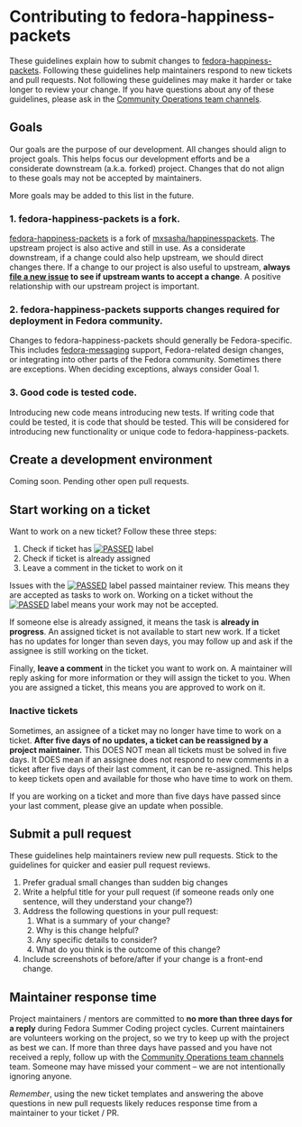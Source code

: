 Contributing to fedora-happiness-packets
========================================

These guidelines explain how to submit changes to [fedora-happiness-packets](https://pagure.io/fedora-commops/fedora-happiness-packets).
Following these guidelines help maintainers respond to new tickets and pull requests.
Not following these guidelines may make it harder or take longer to review your change.
If you have questions about any of these guidelines, please ask in the [Community Operations team channels](https://docs.fedoraproject.org/en-US/commops/#find-commops).


## Goals

Our goals are the purpose of our development.
All changes should align to project goals.
This helps focus our development efforts and be a considerate downstream (a.k.a. forked) project.
Changes that do not align to these goals may not be accepted by maintainers.

More goals may be added to this list in the future.

### 1. fedora-happiness-packets is a fork.

[fedora-happiness-packets](https://pagure.io/fedora-commops/fedora-happiness-packets) is a fork of [mxsasha/happinesspackets](https://github.com/mxsasha/happinesspackets).
The upstream project is also active and still in use.
As a considerate downstream, if a change could also help upstream, we should direct changes there.
If a change to our project is also useful to upstream, **always [file a new issue](https://github.com/mxsasha/happinesspackets/issues/new) to see if upstream wants to accept a change**.
A positive relationship with our upstream project is important.

### 2. fedora-happiness-packets supports changes required for deployment in Fedora community.

Changes to fedora-happiness-packets should generally be Fedora-specific.
This includes [fedora-messaging](https://fedora-messaging.readthedocs.io/) support, Fedora-related design changes, or integrating into other parts of the Fedora community.
Sometimes there are exceptions.
When deciding exceptions, always consider Goal 1.

### 3. Good code is tested code.

Introducing new code means introducing new tests.
If writing code that could be tested, it is code that should be tested.
This will be considered for introducing new functionality or unique code to fedora-happiness-packets.


## Create a development environment

Coming soon. Pending other open pull requests.


## Start working on a ticket

Want to work on a new ticket?
Follow these three steps:

1. Check if ticket has [![PASSED](/fedora-commops/fedora-happiness-packets/issue/raw/files/d4820df9449fd61951d807b5fe86231092a31db15932759b2b7b810262c002d0-Screenshot_2019-02-24_Settings_-_fedora-commops_fedora-happiness-packets_-_Pagure_io.png)](/fedora-commops/fedora-happiness-packets/issue/raw/files/d4820df9449fd61951d807b5fe86231092a31db15932759b2b7b810262c002d0-Screenshot_2019-02-24_Settings_-_fedora-commops_fedora-happiness-packets_-_Pagure_io.png "PASSED") label
2. Check if ticket is already assigned
3. Leave a comment in the ticket to work on it

Issues with the [![PASSED](/fedora-commops/fedora-happiness-packets/issue/raw/files/d4820df9449fd61951d807b5fe86231092a31db15932759b2b7b810262c002d0-Screenshot_2019-02-24_Settings_-_fedora-commops_fedora-happiness-packets_-_Pagure_io.png)](/fedora-commops/fedora-happiness-packets/issue/raw/files/d4820df9449fd61951d807b5fe86231092a31db15932759b2b7b810262c002d0-Screenshot_2019-02-24_Settings_-_fedora-commops_fedora-happiness-packets_-_Pagure_io.png "PASSED") label passed maintainer review.
This means they are accepted as tasks to work on.
Working on a ticket without the [![PASSED](/fedora-commops/fedora-happiness-packets/issue/raw/files/d4820df9449fd61951d807b5fe86231092a31db15932759b2b7b810262c002d0-Screenshot_2019-02-24_Settings_-_fedora-commops_fedora-happiness-packets_-_Pagure_io.png)](/fedora-commops/fedora-happiness-packets/issue/raw/files/d4820df9449fd61951d807b5fe86231092a31db15932759b2b7b810262c002d0-Screenshot_2019-02-24_Settings_-_fedora-commops_fedora-happiness-packets_-_Pagure_io.png "PASSED") label means your work may not be accepted.

If someone else is already assigned, it means the task is **already in progress**.
An assigned ticket is not available to start new work.
If a ticket has no updates for longer than seven days, you may follow up and ask if the assignee is still working on the ticket.

Finally, **leave a comment** in the ticket you want to work on.
A maintainer will reply asking for more information or they will assign the ticket to you.
When you are assigned a ticket, this means you are approved to work on it.

### Inactive tickets

Sometimes, an assignee of a ticket may no longer have time to work on a ticket.
**After five days of no updates, a ticket can be reassigned by a project maintainer.**
This DOES NOT mean all tickets must be solved in five days.
It DOES mean if an assignee does not respond to new comments in a ticket after five days of their last comment, it can be re-assigned.
This helps to keep tickets open and available for those who have time to work on them.

If you are working on a ticket and more than five days have passed since your last comment, please give an update when possible.


## Submit a pull request

These guidelines help maintainers review new pull requests.
Stick to the guidelines for quicker and easier pull request reviews.

1. Prefer gradual small changes than sudden big changes
2. Write a helpful title for your pull request (if someone reads only one sentence, will they understand your change?)
3. Address the following questions in your pull request:
    1. What is a summary of your change?
    2. Why is this change helpful?
    3. Any specific details to consider?
    4. What do you think is the outcome of this change?
4. Include screenshots of before/after if your change is a front-end change.


## Maintainer response time

Project maintainers / mentors are committed to **no more than three days for a reply** during Fedora Summer Coding project cycles.
Current maintainers are volunteers working on the project, so we try to keep up with the project as best we can.
If more than three days have passed and you have not received a reply, follow up with the [Community Operations team channels](https://docs.fedoraproject.org/en-US/commops/#find-commops) team.
Someone may have missed your comment – we are not intentionally ignoring anyone.

_Remember_, using the new ticket templates and answering the above questions in new pull requests likely reduces response time from a maintainer to your ticket / PR.
